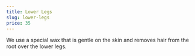 ```yaml
---
title: Lower Legs
slug: lower-legs
price: 35
---
```


We use a special wax that is gentle on the skin and removes hair from the root over the lower legs.
